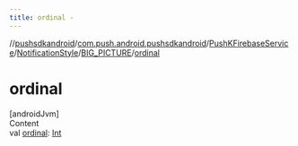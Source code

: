 ```yaml
---
title: ordinal -
---
```

//[pushsdkandroid](../../../../index.md)/[com.push.android.pushsdkandroid](../../../index.md)/[PushKFirebaseService](../../index.md)/[NotificationStyle](../index.md)/[BIG_PICTURE](index.md)/[ordinal](ordinal.md)



# ordinal  
[androidJvm]  
Content  
val [ordinal](ordinal.md): [Int](https://kotlinlang.org/api/latest/jvm/stdlib/kotlin/-int/index.html)  



